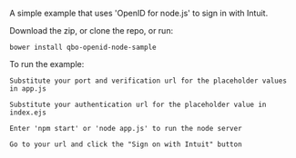 A simple example that uses 'OpenID for node.js' to sign in with Intuit.

Download the zip, or clone the repo, or run:

    bower install qbo-openid-node-sample

To run the example:

    Substitute your port and verification url for the placeholder values in app.js
    
    Substitute your authentication url for the placeholder value in index.ejs
    
    Enter 'npm start' or 'node app.js' to run the node server
    
    Go to your url and click the "Sign on with Intuit" button
    
